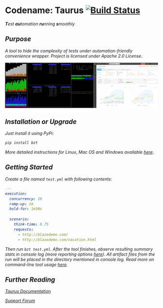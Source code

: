 # Codename: Taurus [![Build Status](https://api.travis-ci.org/Blazemeter/taurus.svg)](https://travis-ci.org/Blazemeter/taurus)

<i><b>T</b>est <b>au</b>tomation <b>ru</b>nning <b>s</b>moothly

## Purpose
A tool to hide the complexity of tests under automation-friendly convenience wrapper. Project is licensed under Apache 2.0 License.

![CLI dashboard and BlazeMeter Report](cli-bza.png)


## Installation or Upgrade

Just install it using PyPi:

```bash
pip install bzt
```

More detailed instructions for Linux, Mac OS and Windows available [here](docs/Installation.md).

## Getting Started

Create a file named `test.yml` with following contents:

```yaml
---
execution:
  concurrency: 10
  ramp-up: 1m
  hold-for: 1m30s

  scenario:
    think-time: 0.75
    requests:
      - http://blazedemo.com/
      - http://blazedemo.com/vacation.html
```

Then run `bzt test.yml`. After the tool finishes, observe resulting summary stats in console log (more reporting options [here](docs/Reporting.md)). All artifact files from the run will be placed in the directory mentioned in console log. Read more on command-line tool usage [here](docs/CommandLine.md).


## Further Reading

[Taurus Documentation](docs/Home.md)

[Support Forum](https://groups.google.com/forum/#!forum/codename-taurus)
